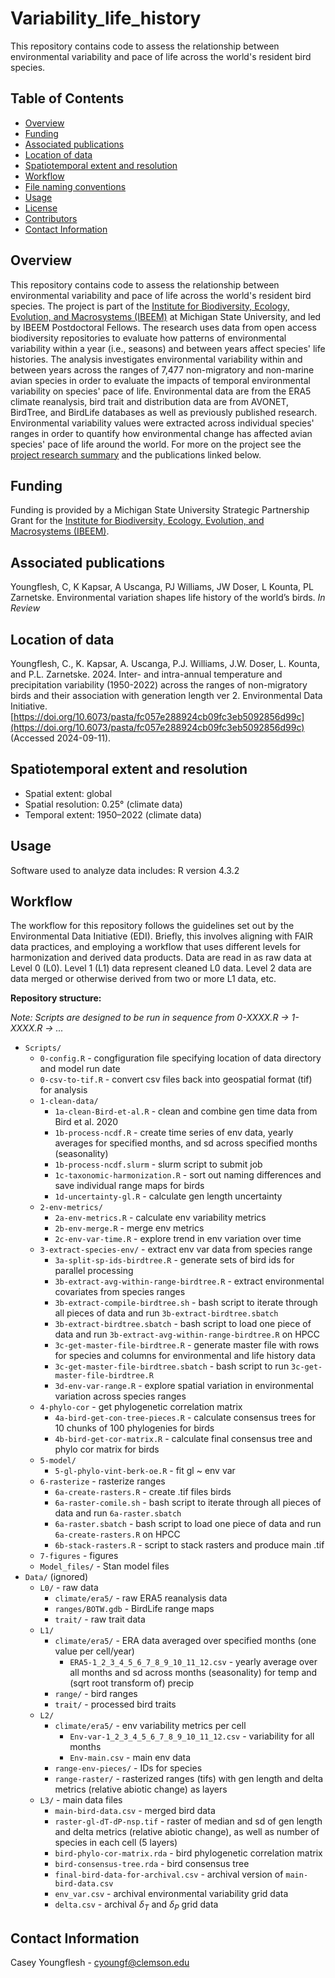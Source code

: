 # Variability_life_history

This repository contains code to assess the relationship between environmental variability and pace of life across the world's resident bird species. 

## Table of Contents
- [Overview](#Overview)
- [Funding](#Funding)
- [Associated publications](#Associated-publications)
- [Location of data](#Location-of-data)
- [Spatiotemporal extent and resolution](#Spatiotemporal-extent-and-resolution)
- [Workflow](#Workflow)
- [File naming conventions](#File-naming-conventions)
- [Usage](#Usage)
- [License](#License)
- [Contributors](#Contributors)
- [Contact Information](#Contact-information)

## Overview

This repository contains code to assess the relationship between environmental variability and pace of life across the world's resident bird species. The project is part of the [Institute for Biodiversity, Ecology, Evolution, and Macrosystems (IBEEM)](https://ibeem.msu.edu/) at Michigan State University, and led by IBEEM Postdoctoral Fellows. The research uses data from open access biodiversity repositories to evaluate how patterns of environmental variability within a year (i.e., seasons) and between years affect species' life histories. The analysis investigates environmental variability within and between years across the ranges of 7,477 non-migratory and non-marine avian species in order to evaluate the impacts of temporal environmental variability on species' pace of life. Environmental data are from the ERA5 climate reanalysis, bird trait and distribution data are from AVONET, BirdTree, and BirdLife databases as well as previously published research. Environmental variability values were extracted across individual species' ranges in order to quantify how environmental change has affected avian species' pace of life around the world. For more on the project see the [project research summary](https://ibeem.msu.edu/research--news.html) and the publications linked below. 

## Funding

Funding is provided by a Michigan State University Strategic Partnership Grant for the [Institute for Biodiversity, Ecology, Evolution, and Macrosystems (IBEEM)](https://ibeem.msu.edu/).

## Associated publications

Youngflesh, C, K Kapsar, A Uscanga, PJ Williams, JW Doser, L Kounta, PL Zarnetske. Environmental variation shapes life history of the world’s birds. *In Review*

## Location of data

Youngflesh, C., K. Kapsar, A. Uscanga, P.J. Williams, J.W. Doser, L. Kounta, and P.L. Zarnetske. 2024. Inter- and intra-annual temperature and precipitation variability (1950-2022) across the ranges of non-migratory birds and their association with generation length ver 2. Environmental Data Initiative. [https://doi.org/10.6073/pasta/fc057e288924cb09fc3eb5092856d99c](https://doi.org/10.6073/pasta/fc057e288924cb09fc3eb5092856d99c) (Accessed 2024-09-11).

## Spatiotemporal extent and resolution

- Spatial extent: global
- Spatial resolution: 0.25° (climate data)
- Temporal extent: 1950–2022 (climate data)

## Usage

Software used to analyze data includes: R version 4.3.2

## Workflow

The workflow for this repository follows the guidelines set out by the Environmental Data Initiative (EDI). Briefly, this involves aligning with FAIR data practices, and employing a workflow that uses different levels for harmonization and derived data products. Data are read in as raw data at Level 0 (L0). Level 1 (L1) data represent cleaned L0 data. Level 2 data are data merged or otherwise derived from two or more L1 data, etc.

**Repository structure:**

*Note: Scripts are designed to be run in sequence from 0-XXXX.R -> 1-XXXX.R -> ...*

* `Scripts/`
  * `0-config.R` - congfiguration file specifying location of data directory and model run date
  * `0-csv-to-tif.R` - convert csv files back into geospatial format (tif) for analysis  
  * `1-clean-data/`
    * `1a-clean-Bird-et-al.R` - clean and combine gen time data from Bird et al. 2020
    * `1b-process-ncdf.R` - create time series of env data, yearly averages for specified months, and sd across specified months (seasonality)
    * `1b-process-ncdf.slurm` - slurm script to submit job
    * `1c-taxonomic-harmonization.R` - sort out naming differences and save individual range maps for birds
    * `1d-uncertainty-gl.R` - calculate gen length uncertainty
  * `2-env-metrics/`
    * `2a-env-metrics.R` - calculate env variability metrics
    * `2b-env-merge.R` - merge env metrics
    * `2c-env-var-time.R` - explore trend in env variation over time
  * `3-extract-species-env/` - extract env var data from species range
    * `3a-split-sp-ids-birdtree.R` - generate sets of bird ids for parallel processing
    * `3b-extract-avg-within-range-birdtree.R` - extract environmental covariates from species ranges
    * `3b-extract-compile-birdtree.sh` - bash script to iterate through all pieces of data and run `3b-extract-birdtree.sbatch`
    * `3b-extract-birdtree.sbatch` - bash script to load one piece of data and run `3b-extract-avg-within-range-birdtree.R` on HPCC
    * `3c-get-master-file-birdtree.R` - generate master file with rows for species and columns for environmental and life history data
    * `3c-get-master-file-birdtree.sbatch` - bash script to run `3c-get-master-file-birdtree.R`
    * `3d-env-var-range.R` - explore spatial variation in environmental variation across species ranges
  * `4-phylo-cor` - get phylogenetic correlation matrix
    * `4a-bird-get-con-tree-pieces.R` - calculate consensus trees for 10 chunks of 100 phylogenies for birds
    * `4b-bird-get-cor-matrix.R` - calculate final consensus tree and phylo cor matrix for birds 
  * `5-model/`
    * `5-gl-phylo-vint-berk-oe.R` - fit gl ~ env var
  * `6-rasterize` - rasterize ranges
    * `6a-create-rasters.R` - create .tif files birds
    * `6a-raster-comile.sh` - bash script to iterate through all pieces of data and run `6a-raster.sbatch`
    * `6a-raster.sbatch` - bash script to load one piece of data and run `6a-create-rasters.R` on HPCC
    * `6b-stack-rasters.R` - script to stack rasters and produce main .tif
  * `7-figures` - figures
  * `Model_files/` - Stan model files
* `Data/` (ignored)
  * `L0/` - raw data
    * `climate/era5/` - raw ERA5 reanalysis data
    * `ranges/BOTW.gdb` - BirdLife range maps
    * `trait/` - raw trait data
  * `L1/`
    * `climate/era5/` - ERA data averaged over specified months (one value per cell/year)
      * `ERA5-1_2_3_4_5_6_7_8_9_10_11_12.csv` - yearly average over all months and sd across months (seasonality) for temp and (sqrt root transform of) precip
    * `range/` - bird ranges
    * `trait/` - processed bird traits
  * `L2/`
    * `climate/era5/` - env variability metrics per cell
      * `Env-var-1_2_3_4_5_6_7_8_9_10_11_12.csv` - variability for all months
      * `Env-main.csv` - main env data
    * `range-env-pieces/` - IDs for species
    * `range-raster/` - rasterized ranges (tifs) with gen length and delta metrics (relative abiotic change) as layers
  * `L3/` - main data files
    * `main-bird-data.csv` - merged bird data
    * `raster-gl-dT-dP-nsp.tif` - raster of median and sd of gen length and delta metrics (relative abiotic change), as well as number of species in each cell (5 layers)
    * `bird-phylo-cor-matrix.rda` - bird phylogenetic correlation matrix
    * `bird-consensus-tree.rda` - bird consensus tree
    * `final-bird-data-for-archival.csv` - archival version of `main-bird-data.csv`
    * `env_var.csv` - archival environmental variability grid data
    * `delta.csv` - archival $\delta_T$ and $\delta_P$ grid data 

## Contact Information

Casey Youngflesh - cyoungf@clemson.edu


